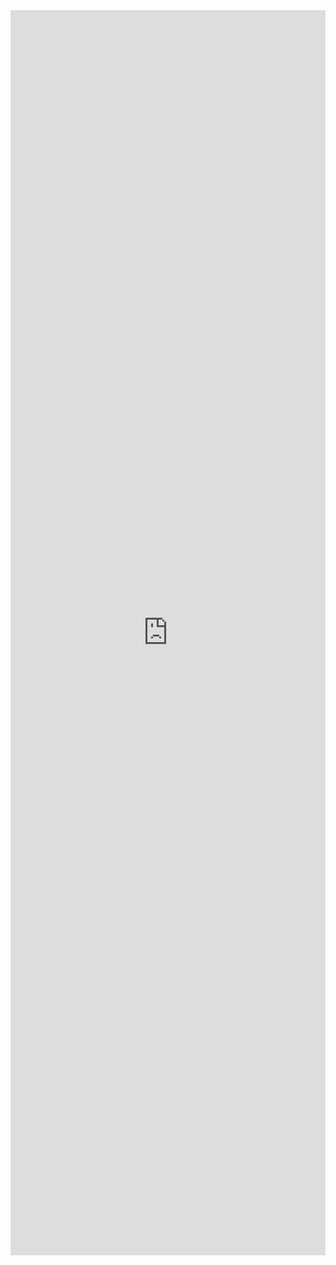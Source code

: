 <iframe src="https://assets.justemoji.tk/media/videos" style="border:none;width:100%;aspect-ratio:144/569"></iframe>
